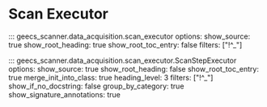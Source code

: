 # Scan Executor

::: geecs_scanner.data_acquisition.scan_executor
    options:
      show_source: true
      show_root_heading: true
      show_root_toc_entry: false
      filters: ["!^_"]

::: geecs_scanner.data_acquisition.scan_executor.ScanStepExecutor
    options:
      show_source: true
      show_root_heading: false
      show_root_toc_entry: true
      merge_init_into_class: true
      heading_level: 3
      filters: ["!^_"]
      show_if_no_docstring: false
      group_by_category: true
      show_signature_annotations: true
